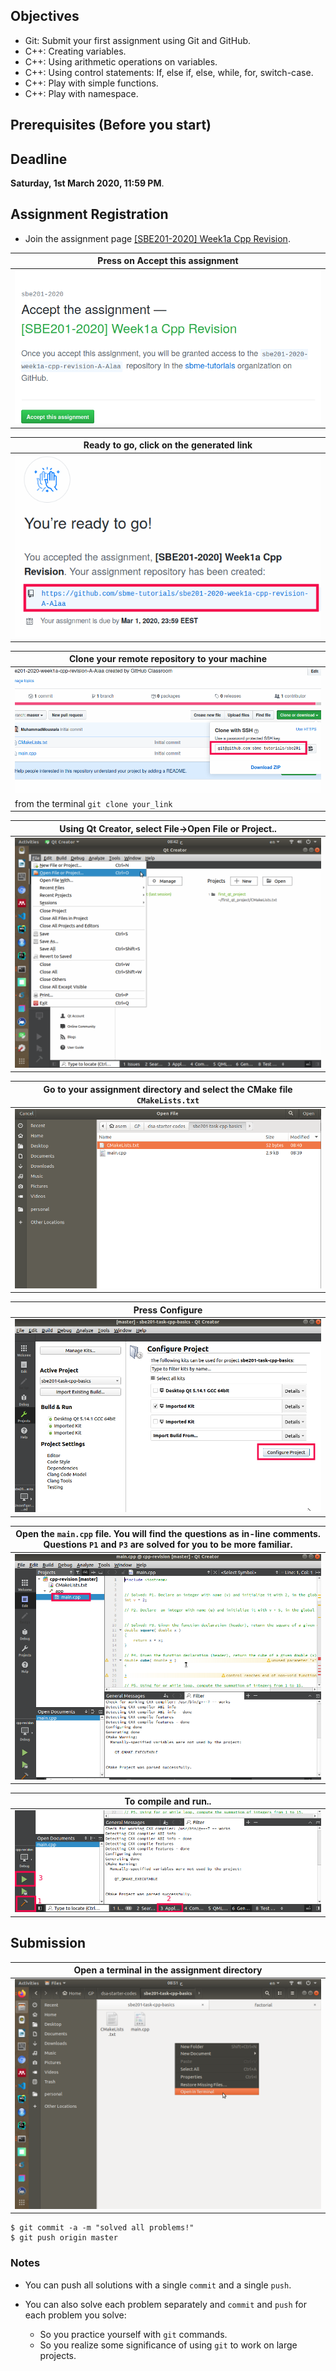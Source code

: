 ## Objectives

* Git: Submit your first assignment using Git and GitHub.
* C++: Creating variables.
* C++: Using arithmetic operations on variables.
* C++: Using control statements: If, else if, else, while, for, switch-case.
* C++: Play with simple functions.
* C++: Play with namespace.

## Prerequisites (Before you start)
<!--
* Read the notes of the first week [Part 1: C++ Basics]({{ site.baseurl }}{% link 2020/data-structures/notes/week01a.md %}){:target="_blank"}
* Install Qt Creator. See [Installing and running Qt Creator IDE]({{ site.baseurl }}{% link 2020/data-structures/notes/qt.md %}){:target="_blank"} -->

## Deadline

**Saturday, 1st March 2020, 11:59 PM**.

## Assignment Registration

* Join the assignment page [\[SBE201-2020\] Week1a Cpp Revision](https://classroom.github.com/a/-X2Q48Jz).

| Press on **Accept this assignment** |
|----|
| ![](a1.png) |


| Ready to go, click on the generated link |
|---|
| ![](a2.png) |


| Clone your remote repository to your machine |
|-----|
| ![](a3.png) |
| from the terminal `git clone your_link` |



| Using Qt Creator, select **File->Open File or Project..** |
|-----|
| ![](qt1.png) |

| Go to your assignment directory and select the CMake file `CMakeLists.txt` |
|-----|
| ![](qt2.png) |

| Press **Configure** |
|-----|
| ![](qt3.png) |

| Open the `main.cpp` file. You will find the questions as in-line comments. Questions `P1` and `P3` are solved for you to be more familiar. |
|-----|
| ![](qt4.png) |

| To compile and run..  |
|-----|
| ![](qt5.png) |


## Submission

| Open a terminal in the assignment directory |
|---|
| ![](submit.png)  |

```terminal
$ git commit -a -m "solved all problems!"
$ git push origin master
```

<div class="alert alert-primary" markdown="1" role="alert">

### <i class="fas fa-info-circle"></i> Notes

* You can push all solutions with a single `commit` and a single `push`.
* You can also solve each problem separately and `commit` and `push` for each problem you solve:

  * So you practice yourself with `git` commands.
  * So you realize some significance of using `git` to work on large projects.

</div>
